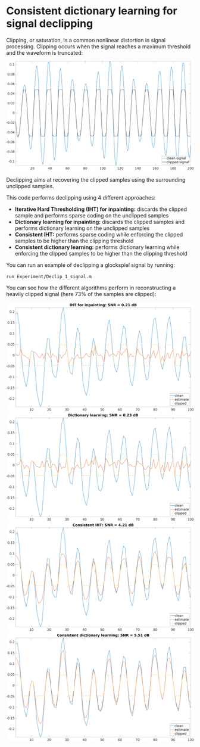 # Consistent dictionary learning for signal declipping

Clipping, or saturation, is a common nonlinear distortion in signal processing. Clipping occurs when the signal reaches a maximum threshold  and the waveform is truncated:

![Clipped signal](/Figures/clipped_glockenspiel.png)

Declipping aims at recovering the clipped samples using the surrounding unclipped samples. 

This code performs declipping using 4 different approaches:
* **Iterative Hard Thresholding (IHT) for inpainting:** discards the clipped sample and performs sparse coding on the unclipped samples
* **Dictionary learning for inpainting:** discards the clipped samples and performs dictionary learning on the unclipped samples
* **Consistent IHT:** performs sparse coding while enforcing the clipped samples to be higher than the clipping threshold
* **Consistent dictionary learning:** performs dictionary learning while enforcing the clipped samples to be higher than the clipping threshold

You can run an example of declipping a glockspiel signal by running:
```
run Experiment/Declip_1_signal.m
```
You can see how the different algorithms perform in reconstructing a heavily clipped signal (here 73% of the samples are clipped):

![IHT](/Figures/declip_glockenspiel_IHT.png)
![DL](/Figures/declip_glockenspiel_DL.png)
![consIHT](/Figures/declip_glockenspiel_consIHT.png)
![consDL](/Figures/declip_glockenspiel_consDL.png)
